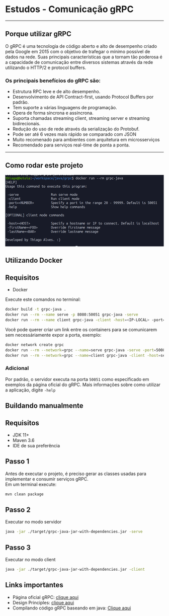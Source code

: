 # Estudos - Comunicação gRPC

---
## Porque utilizar gRPC

O gRPC é uma tecnologia de código aberto e alto de desempenho criado pela Google em 2015 com o objetivo de trafegar o mínimo possível de dados na rede. 
Suas principais características que a tornam tão poderosa é a capacidade de comunicação entre diversos sistemas através da rede utilizando o HTTP/2 e protocol buffers.

### Os principais benefícios do gRPC são:

- Estrutura RPC leve e de alto desempenho.
- Desenvolvimento de API Contract-first, usando Protocol Buffers por padrão.
- Tem suporte a várias linguagens de programação.
- Opera de forma síncrona e assíncrona.
- Suporta chamadas streaming client, streaming server e streaming bidirecionais.
- Redução do uso de rede através da serialização do Protobuf.
- Pode ser até 6 vezes mais rápido se comparado com JSON
- Muito recomenado para ambientes com arquitetura em microsserviços
- Recomendado para serviços real-time de ponta a ponta.

---

## Como rodar este projeto

![inteface](./doc/cmd-interface.png)

## Utilizando Docker

## Requisitos

- Docker

Execute este comandos no terminal:
```bash
docker build -t grpc-java .
docker run --rm --name serve -p 8080:50051 grpc-java -serve
docker run --rm --name client grpc-java -client -host=<IP-LOCAL> -port=8080
```

Você pode querer criar um link entre os containers para se comunicarem sem necessáriamente expor a porta, exemplo:
```bash
docker network create grpc
docker run --rm --network=grpc --name=serve grpc-java -serve -port=50080
docker run --rm --network=grpc --name=client grpc-java -client -host=serve -port=50080 -firstName=docker -lastName=test
```

### Adicional
Por padrão, o servidor executa na porta `50051` como especificado em exemplos da página oficial do gRPC. 
Mais informações sobre como utilizar a aplicação, digite `-help`

## Buildando manualmente

## Requisitos

- JDK 11+
- Maven 3.6
- IDE de sua preferência

## Passo 1
Antes de executar o projeto, é preciso gerar as classes usadas para implementar e consumir serviços gRPC.  
Em um terminal execute:
```bash
mvn clean package
```

## Passo 2
Executar no modo servidor

```bash
java -jar ./target/grpc-java-jar-with-dependencies.jar -serve
```

## Passo 3
Executar no modo client

```bash
java -jar ./target/grpc-java-jar-with-dependencies.jar -client
```


## Links importantes
- Página oficial gRPC: [clique aqui](https://grpc.io/)
- Design Principles: [clique aqui](https://grpc.io/blog/principles/)
- Compilando código gRPC baseando em java: [Clique aqui](https://github.com/grpc/grpc-java)
